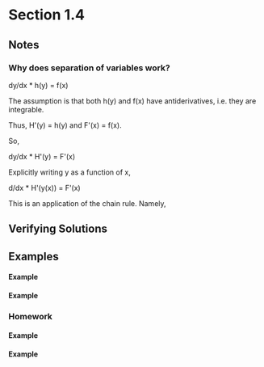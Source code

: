 # Section 1.4

## Notes

### Why does separation of variables work?

dy/dx * h(y) = f(x)

The assumption is that both h(y) and f(x) have antiderivatives, i.e. they are integrable.

Thus, H'(y) = h(y) and F'(x) = f(x).

So,

dy/dx * H'(y) = F'(x) 

Explicitly writing y as a function of x,

d/dx * H'(y(x)) = F'(x) 

This is an application of the chain rule. Namely,


## Verifying Solutions

## Examples

#### Example
#### Example

### Homework

#### Example
#### Example